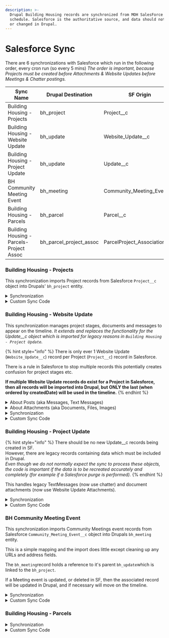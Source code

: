 ```yaml
---
description: >-
  Drupal Building Housing records are synchronized from MOH SalesForce on a
  schedule. Salesforce is the authoritative source, and data should not be added
  or changed in Drupal.
---
```


# Salesforce Sync

There are 6 synchronizations with Salesforce which run in the following order, every cron run (so every 5 mins)  _The order is important, because Projects must be created before Attachments & Website Updates before Meetings & Chatter postings._

| Sync Name                                | Drupal Destination         | SF Origin                       |
| ---------------------------------------- | -------------------------- | ------------------------------- |
| Building Housing - Projects              | bh\_project                | Project\_\_c                    |
| Building Housing - Website Update        | bh\_update                 | Website\_Update\_\_c            |
| Building Housing - Project Update        | bh\_update                 | Update\_\_c                     |
| BH Community Meeting Event               | bh\_meeting                | Community\_Meeting\_Event\_\_c  |
| Building Housing - Parcels               | bh\_parcel                 | Parcel\_\_c                     |
| Building Housing - Parcels-Project Assoc | bh\_parcel\_project\_assoc | ParcelProject\_Association\_\_c |

### Building Housing - Projects

This synchronization imports Project records from Salesforce `Project__c` object into Drupals' `bh_project` entity.

<details>

<summary>Synchronization</summary>



</details>

<details>

<summary>Custom Sync Code</summary>

in `SalesforceBuildingHousingUpdateSubscriber.php:`

* `function pullQueryAlter` changes the SF query to include information on the Projects' Project Manager.&#x20;
* `function PullPresave` runs before the SF Query results are applied to Drupal and manually maps information about the Project Manager so it can be included in the `bh_project` record.

</details>

### Building Housing - Website Update

This synchronization manages project stages, documents and messages to appear on the timeline.  _It extends and replaces the functionality for the Update\_\_c object which is imported for legacy reasons in `Building Housing - Project Update`._

{% hint style="info" %}
There is only ever 1 Website Update (`Website_Update__c`) record per Project (`Project__c`) record in Salesforce.&#x20;

There is a rule in Salesforce to stop multiple records this potentially creates confusion for project stages etc.

**If multiple Website Update records do exist for a Project in Salesforce, then all records will be imported into Drupal, but ONLY the last (when ordered by createdDate) will be used in the timeline.**
{% endhint %}

<details>

<summary>About Posts (aka Messages, Text Messages)</summary>

MOH Staff sometimes wish to add comments, information or documents (see next section) onto the Projects Timeline in Drupal.&#x20;

This is done by making Chatter Posts attached to the Website Update (`Website_Update__c)` object in Salesforce.

There are a number of Chatter Post types - This synchronization processes `TextPost` and `ContentPosts` - all other Post types are disregarded.

Attachments included in Posts (`ContentPosts`) are not imported - only the text content is (text content in `TextPosts` is also always imported).\
_**See** attachments importing in the "About Attachments" section_.

All embellishments included in the Chatter Post (in-line images, links, emoji's and font styling) are stripped during processing so only text is retained.&#x20;

In Drupal, Posts are saved into an "array" in the `field_bh_text_updates` field in the `bh_update` record.

Custom code handles updating and deleting Posts.

In Salesforce, adding a text-only (`TextPost`) Chatter Post to a Website Update **does not** automatically trigger a sync.  In order to sync a Chatter Post, a MOH Staff member must update the Website Update which then triggers a sync of the Website Update in turn causing the Posts to be scanned and processed.

</details>

<details>

<summary>About Attachments (aka Documents, Files, Images)</summary>

MOH Staff can add documents to a Website Update (`Website_Update__c)`in Salesforce by uploading an `Attachment` in the Website Update, or by creating a Website Update Chatter Post with an attached document.

_**Note:** There is a process on the Salesforce side which processes Website Update Chatter Posts and saves any attachments as Salesforce `Attachment` objects._

In Drupal, Attachments are saved as `file` entities and are linked to both the `bh_project` entity and its associated `bh_project` entity.

Custom code handles updating and deleting Attachments.

In Salesforce, adding an Attachment (directly or via a Chatter Post) to a Website Update automatically triggers a sync.&#x20;

</details>

<details>

<summary>Synchronization</summary>



</details>

<details>

<summary>Custom Sync Code</summary>

in `SalesforceBuildingHousingUpdateSubscriber.php`:

* `function pullQueryAlter` changes the SF query to include information on the  Website Updates' Attachments, and the Attachment files.
* `function PullPresave` runs before the SF Query results are applied to Drupal and manually \
  \- manages Posts in `bh_update,`and \
  \- manages Attachments as `file` objects, and\
  \- links the `file` objects to the `bh_update` and the `bh_project` entities.

</details>

### Building Housing - Project Update

{% hint style="info" %}
There should be no new Update\_\_c records being created in SF. \
However, there are legacy records containing data which must be included in Drupal.  \
_Even though we do not normally expect the sync to process these objects, the code is important if the data is to be recreated accurately and completely (for example if a Salesforce purge is performed)._
{% endhint %}

This handles legacy TextMessages (now use chatter) and document attachments (now use Website Update Attachments).

<details>

<summary>Synchronization</summary>



</details>

<details>

<summary>Custom Sync Code</summary>

in `SalesforceBuildingHousingUpdateSubscriber.php`:

* `function pullQueryAlter` changes the SF query to include information
* `function PullPresave` runs before the SF Query results are applied to Drupal and manually

</details>

### BH Community Meeting Event

This synchronization imports Community Meetings event records from Salesforce `Community_Meeting_Event__c` object into Drupals `bh_meeting` entity.

This is a simple mapping and the import does little except cleaning up any URLs and address fields.

The `bh_meeting`record holds a reference to it's parent `bh_update`which is linked to the `bh_project`.

If a Meeting event is updated, or deleted in SF, then the associated record will be updated in Drupal, and if necessary will move on the timeline.

<details>

<summary>Synchronization</summary>



</details>

<details>

<summary>Custom Sync Code</summary>

in `SalesforceBuildingHousingUpdateSubscriber.php`:

* `function pullQueryAlter` changes the SF query to include information&#x20;
* `function PullPresave` runs before the SF Query results are applied to Drupal and manually

</details>

### &#x20;Building Housing - Parcels

<details>

<summary>Synchronization</summary>



</details>

<details>

<summary>Custom Sync Code</summary>



</details>

